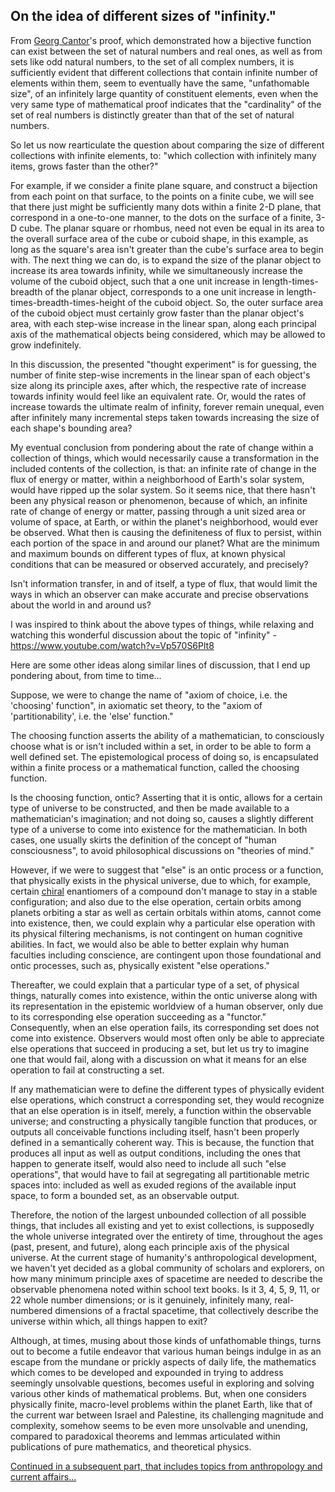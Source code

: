 ## On the idea of different sizes of "infinity."

From [Georg Cantor](https://en.wikipedia.org/wiki/Georg_Cantor#Set_theory)'s proof, which demonstrated how a bijective function can exist between the set of natural numbers and real ones, as well as from sets like odd natural numbers, to the set of all complex numbers, it is sufficiently evident that different collections that contain infinite number of elements within them, seem to eventually have the same, "unfathomable size", of an infinitely large quantity of constituent elements, even when the very same type of mathematical proof indicates that the "cardinality" of the set of real numbers is distinctly greater than that of the set of natural numbers. 

So let us now rearticulate the question about comparing the size of different collections with infinite elements, to: "which collection with infinitely many items, grows faster than the other?" 

For example, if we consider a finite plane square, and construct a bijection from each point on that surface, to the points on a finite cube, we will see that there just might be sufficiently many dots within a finite 2-D plane, that correspond in a one-to-one manner, to the dots on the surface of a finite, 3-D cube. The planar square or rhombus, need not even be equal in its area to the overall surface area of the cube or cuboid shape, in this example, as long as the square's area isn't greater than the cube's surface area to begin with. The next thing we can do, is to expand the size of the planar object to increase its area towards infinity, while we simultaneously increase the volume of the cuboid object, such that a one unit increase in length-times-breadth of the planar object, corresponds to a one unit increase in length-times-breadth-times-height of the cuboid object. So, the outer surface area of the cuboid object must certainly grow faster than the planar object's area, with each step-wise increase in the linear span, along each principal axis of the mathematical objects being considered, which may be allowed to grow indefinitely. 

In this discussion, the presented "thought experiment" is for guessing, the number of finite step-wise increments in the linear span of each object's size along its principle axes, after which, the respective rate of increase towards infinity would feel like an equivalent rate. Or, would the rates of increase towards the ultimate realm of infinity, forever remain unequal, even after infinitely many incremental steps taken towards increasing the size of each shape's bounding area?  

My eventual conclusion from pondering about the rate of change within a collection of things, which would necessarily cause a transformation in the included contents of the collection, is that: an infinite rate of change in the flux of energy or matter, within a neighborhood of Earth's solar system, would have ripped up the solar system. So it seems nice, that there hasn't been any physical reason or phenomenon, because of which, an infinite rate of change of energy or matter, passing through a unit sized area or volume of space, at Earth, or within the planet's neighborhood, would ever be observed. What then is causing the definiteness of flux to persist, within each portion of the space in and around our planet? What are the minimum and maximum bounds on different types of flux, at known physical conditions that can be measured or observed accurately, and precisely? 

Isn't information transfer, in and of itself, a type of flux, that would limit the ways in which an observer can make accurate and precise observations about the world in and around us?   

I was inspired to think about the above types of things, while relaxing and watching this wonderful discussion about the topic of "infinity" - https://www.youtube.com/watch?v=Vp570S6Plt8  


Here are some other ideas along similar lines of discussion, that I end up pondering about, from time to time...

Suppose, we were to change the name of "axiom of choice, i.e. the 'choosing' function", in axiomatic set theory, to the "axiom of 'partitionability', i.e. the 'else' function."

The choosing function asserts the ability of a mathematician, to consciously choose what is or isn't included within a set, in order to be able to form a well defined set. The epistemological process of doing so, is encapsulated within a finite process or a mathematical function, called the choosing function. 

Is the choosing function, ontic? Asserting that it is ontic, allows for a certain type of universe to be constructed, and then be made available to a mathematician's imagination; and not doing so, causes a slightly different type of a universe to come into existence for the mathematician. In both cases, one usually skirts the definition of the concept of "human consciousness", to avoid philosophical discussions on "theories of mind." 

However, if we were to suggest that "else" is an ontic process or a function, that physically exists in the physical universe, due to which, for example, certain [chiral](https://en.wikipedia.org/wiki/Chirality) enantiomers of a compound don't manage to stay in a stable configuration; and also due to the else operation, certain orbits among planets orbiting a star as well as certain orbitals within atoms, cannot come into existence, then, we could explain why a particular else operation with its physical filtering mechanisms, is not contingent on human cognitive abilities. In fact, we would also be able to better explain why human faculties including conscience, are contingent upon those foundational and ontic processes, such as, physically existent "else operations." 

Thereafter, we could explain that a particular type of a set, of physical things, naturally comes into existence, within the ontic universe along with its representation in the epistemic worldview of a human observer, only due to its corresponding else operation succeeding as a "functor." Consequently, when an else operation fails, its corresponding set does not come into existence. Observers would most often only be able to appreciate else operations that succeed in producing a set, but let us try to imagine one that would fail, along with a discussion on what it means for an else operation to fail at constructing a set. 

If any mathematician were to define the different types of physically evident else operations, which construct a corresponding set, they would recognize that an else operation is in itself, merely, a function within the observable universe; and constructing a physically tangible function that produces, or outputs all conceivable functions including itself, hasn't been properly defined in a semantically coherent way. This is because, the function that produces all input as well as output conditions, including the ones that happen to generate itself, would also need to include all such "else operations", that would have to fail at segregating all partitionable metric spaces into: included as well as exuded regions of the available input space, to form a bounded set, as an observable output. 

Therefore, the notion of the largest unbounded collection of all possible things, that includes all existing and yet to exist collections, is supposedly the whole universe integrated over the entirety of time, throughout the ages (past, present, and future), along each principle axis of the physical universe. At the current stage of humanity's anthropological development, we haven't yet decided as a global community of scholars and explorers, on how many minimum principle axes of spacetime are needed to describe the observable phenomena noted within school text books. Is it 3, 4, 5, 9, 11, or 22 whole number dimensions; or is it genuinely, infinitely many, real-numbered dimensions of a fractal spacetime, that collectively describe the universe within which, all things happen to exit? 

Although, at times, musing about those kinds of unfathomable things, turns out to become a futile endeavor that various human beings indulge in as an escape from the mundane or prickly aspects of daily life, the mathematics which comes to be developed and expounded in trying to address seemingly unsolvable questions, becomes useful in exploring and solving various other kinds of mathematical problems. But, when one considers physically finite, macro-level problems within the planet Earth, like that of the current war between Israel and Palestine, its challenging magnitude and complexity, somehow seems to be even more unsolvable and unending, compared to paradoxical theorems and lemmas articulated within publications of pure mathematics, and theoretical physics. 


[Continued in a subsequent part, that includes topics from anthropology and current affairs...]()